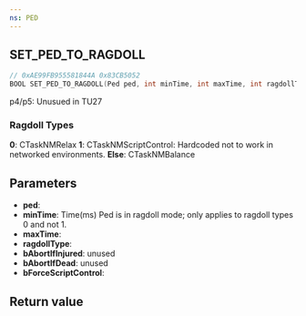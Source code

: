```yaml
---
ns: PED
---
```

## SET_PED_TO_RAGDOLL

```c
// 0xAE99FB955581844A 0x83CB5052
BOOL SET_PED_TO_RAGDOLL(Ped ped, int minTime, int maxTime, int ragdollType, BOOL bAbortIfInjured, BOOL bAbortIfDead, BOOL bForceScriptControl);
```

p4/p5: Unusued in TU27

### Ragdoll Types
**0**: CTaskNMRelax
**1**: CTaskNMScriptControl: Hardcoded not to work in networked environments.
**Else**: CTaskNMBalance

## Parameters
* **ped**: 
* **minTime**: Time(ms) Ped is in ragdoll mode; only applies to ragdoll types 0 and not 1.
* **maxTime**:
* **ragdollType**: 
* **bAbortIfInjured**: unused
* **bAbortIfDead**: unused
* **bForceScriptControl**:

## Return value
